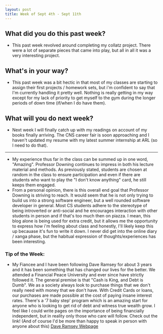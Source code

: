 ```yaml
---
layout: post
title: Week of Sept 4th - Sept 11th 
---
```


## What did you do this past week?
 
 - This past week revolved around completing my collatz project. There were a lot of separate pieces that came into play, but all in all it was a very interesting project. 

## What's in your way?

 - This past week was a bit hectic in that most of my classes are starting to assign their first projects / homework sets, but i'm confident to say that I'm currently handling it pretty well. Nothing is really getting in my way except for my lack of priority to get myself to the gym during the longer periods of down time (if/when I do have them). 

## What will you do next week?

 - Next week I will finally catch up with my readings on account of my books finally arriving. The CNS career fair is soon approaching and I haven't updated my resume with my latest summer internship at ARL (so I need to do that).  
 
---
 - My experience thus far in the class can be summed up in one word, "Amazing". Professor Downing continues to impress in both his lecture material and methods. As previously stated, students are chosen at random in the class to ensure participation and even if there are students who want to play the "I don't know anything" card, he still keeps them engaged.  
 - From a personal opinion, there is this overall end goal that Professor Downing is striving to reach. It would seem that he is not only trying to build us into a strong software engineer, but a well rounded software developer in general. Most CS students adhere to the stereotype of being introverted or anti-social and he encourages interaction with other students in person and if that's too much then on piazza. I mean, this blog alone is being used for extra credit, but it allows me the opportunity to express how i'm feeling about class and honestly, I'll likely keep this up becauase it's fun to write it down. I never did get into the online diary / xanga phase, but the habitual expression of thoughts/experiences has been interesting. 

### Tip of the Week: 

 - My Fiancee and I have been following Dave Ramsey for about 3 years and it has been something that has changed our lives for the better. We attended a Financial Peace University and ever since have strictly followed it. The general premise is that "Cash is King, and Debt is Dumb". We as a society always look to purchase things that we don't really need with money that we don't have. With Credit Cards or loans, our purchases are made possible at the cost of paying insane interest rates. There's a '7 baby step' program which is an amazing start for anyone who is looking to get rid of debt and witness true wealth grow. I feel like I could write pages on the importance of being financially independent, but in reality only those who care will follow. Check out the link! (And of course I'd be more than happy to speak in person with anyone about this)
[Dave Ramsey Webpage](https://www.daveramsey.com)
